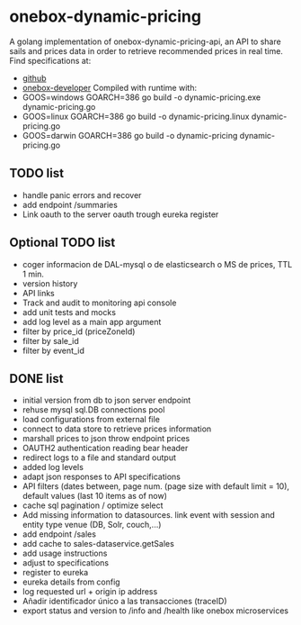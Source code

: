 # onebox-dynamic-pricing
A golang implementation of onebox-dynamic-pricing-api, an API to share sails and prices data in order to retrieve recommended prices in real time.
Find specifications at:
+ [github](https://github.com/joliva-ob/onebox-dynamic-pricing-api)
+ [onebox-developer](http://developer.oneboxtickets.com/dynamic-pricing-api)
Compiled with runtime with: 
+ GOOS=windows GOARCH=386 go build -o dynamic-pricing.exe dynamic-pricing.go
+ GOOS=linux GOARCH=386 go build -o dynamic-pricing.linux dynamic-pricing.go
+ GOOS=darwin GOARCH=386 go build -o dynamic-pricing dynamic-pricing.go



## TODO list

+ handle panic errors and recover
+ add endpoint /summaries
+ Link oauth to the server oauth trough eureka register


## Optional TODO list
+ coger informacion de DAL-mysql o de elasticsearch o MS de prices, TTL 1 min.
+ version history
+ API links
+ Track and audit to monitoring api console
+ add unit tests and mocks
+ add log level as a main app argument
+ filter by price_id (priceZoneId)
+ filter by sale_id
+ filter by event_id



## DONE list
+ initial version from db to json server endpoint
+ rehuse mysql sql.DB connections pool
+ load configurations from external file
+ connect to data store to retrieve prices information
+ marshall prices to json throw endpoint prices
+ OAUTH2 authentication reading bear header
+ redirect logs to a file and standard output
+ added log levels
+ adapt json responses to API specifications
+ API filters (dates between, page num. (page size with default limit = 10), default values (last 10 items as of now)
+ cache sql pagination / optimize select
+ Add missing information to datasources. link event with session and entity type venue (DB, Solr, couch,...)
+ add endpoint /sales
+ add cache to sales-dataservice.getSales
+ add usage instructions
+ adjust to specifications
+ register to eureka
+ eureka details from config
+ log requested url + origin ip address
+ Añadir identificador único a las transacciones (traceID)
+ export status and version to /info and /health like onebox microservices